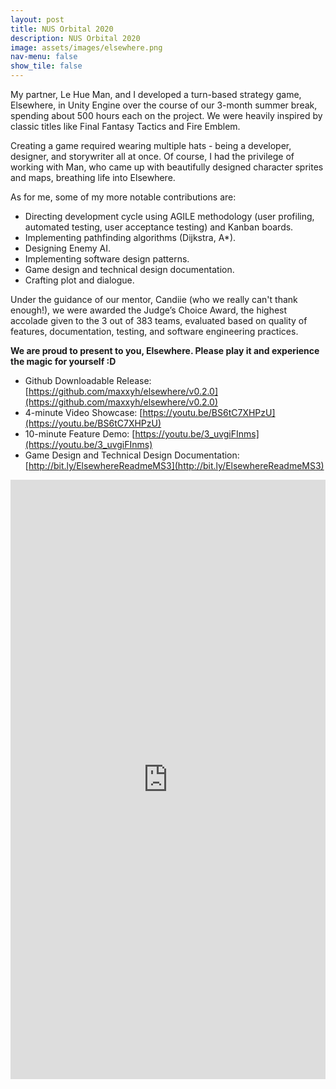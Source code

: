 ```yaml
---
layout: post
title: NUS Orbital 2020
description: NUS Orbital 2020
image: assets/images/elsewhere.png
nav-menu: false
show_tile: false
---
```


My partner, Le Hue Man, and I developed a turn-based strategy game, Elsewhere, in Unity Engine over the course of our 3-month summer break, spending about 500 hours each on the project.
We were heavily inspired by classic titles like Final Fantasy Tactics and Fire Emblem. 

Creating a game required wearing multiple hats - being a developer, designer, and storywriter all at once. Of course, I had the privilege of working with Man, who came up with beautifully designed character sprites and maps, breathing life into Elsewhere. 

As for me, some of my more notable contributions are: 
* Directing development cycle using AGILE methodology (user profiling, automated testing, user acceptance testing) and Kanban boards.
* Implementing pathfinding algorithms (Dijkstra, A*).
* Designing Enemy AI.
* Implementing software design patterns.
* Game design and technical design documentation.
* Crafting plot and dialogue.

Under the guidance of our mentor, Candiie (who we really can't thank enough!), we were awarded the Judge’s Choice Award, the highest accolade given to the 3 out of 383 teams, evaluated based on quality of features, documentation, testing, and software engineering practices.

**We are proud to present to you, Elsewhere. Please play it and experience the magic for yourself :D**

- Github Downloadable Release: [https://github.com/maxxyh/elsewhere/v0.2.0](https://github.com/maxxyh/elsewhere/v0.2.0)
- 4-minute Video Showcase: [https://youtu.be/BS6tC7XHPzU](https://youtu.be/BS6tC7XHPzU)
- 10-minute Feature Demo: [https://youtu.be/3_uvgiFInms](https://youtu.be/3_uvgiFInms)
- Game Design and Technical Design Documentation: [http://bit.ly/ElsewhereReadmeMS3](http://bit.ly/ElsewhereReadmeMS3)

<iframe src="https://www.linkedin.com/embed/feed/update/urn:li:share:6718791592175632384" height="959" width="504" frameborder="0" allowfullscreen="" title="Embedded post"></iframe>